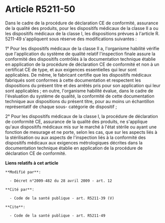 # Article R5211-50

Dans le cadre de la procédure de déclaration CE de conformité, assurance de la qualité des produits, pour les dispositifs
médicaux de la classe II a ou les dispositifs médicaux de la classe I, les dispositions prévues à l'article R. 5211-49
s'appliquent sous réserve des modifications suivantes : 

1° Pour les dispositifs médicaux de la classe II a, l'organisme habilité vérifie que l'application du système de qualité
relatif l'inspection finale assure la conformité des dispositifs contrôlés à la documentation technique établie en
application de la procédure de déclaration CE de conformité et non à un certificat CE de type, et aux exigences essentielles
qui leur sont applicables. De même, le fabricant certifie que les dispositifs médicaux fabriqués sont conformes à cette
documentation et respectent les dispositions du présent titre et des arrêtés pris pour son application qui leur sont
applicables ; en outre, l'organisme habilité évalue, dans le cadre de l'évaluation du système de qualité, la conformité de
cette documentation technique aux dispositions du présent titre, pour au moins un échantillon représentatif de chaque sous-
catégorie de dispositif ; 

2° Pour les dispositifs médicaux de la classe I, la procédure de déclaration de conformité CE, assurance de la qualité des
produits, ne s'applique qu'aux dispositifs médicaux mis sur le marché à l'état stérile ou ayant une fonction de mesurage et
ne porte, selon les cas, que sur les aspects liés à la stérilisation ou aux aspects de l'inspection liés à la conformité des
dispositifs médicaux aux exigences métrologiques décrites dans la documentation technique établie en application de la
procédure de déclaration CE de conformité.

**Liens relatifs à cet article**

	**Modifié par**:

	  - Décret n°2009-482 du 28 avril 2009 - art. 12

	**Cité par**:

	  - Code de la santé publique - art. R5211-39 (V)

	**Cite**:

	  - Code de la santé publique - art. R5211-49

